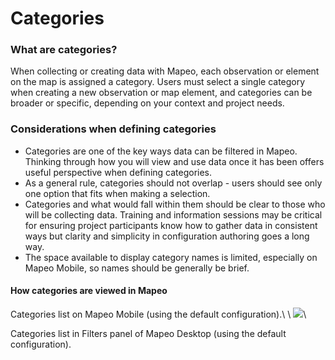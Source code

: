 # Categories

### What are categories?

When collecting or creating data with Mapeo, each observation or element on the map is assigned a category. Users must select a single category when creating a new observation or map element, and categories can be broader or specific, depending on your context and project needs.

### Considerations when defining categories

* Categories are one of the key ways data can be filtered in Mapeo. Thinking through how you will view and use data once it has been offers useful perspective when defining categories.
* As a general rule, categories should not overlap - users should see only one option that fits when making a selection.
* Categories and what would fall within them should be clear to those who will be collecting data. Training and information sessions may be critical for ensuring project participants know how to gather data in consistent ways but clarity and simplicity in configuration authoring goes a long way.
* The space available to display category names is limited, especially on Mapeo Mobile, so names should be generally be brief.



#### How categories are viewed in Mapeo

Categories list on Mapeo Mobile (using the default configuration).\ \ &#x20;![](../../../../../.gitbook/assets/Categories\_screen.jpg)\


Categories list in Filters panel of Mapeo Desktop (using the default configuration).

